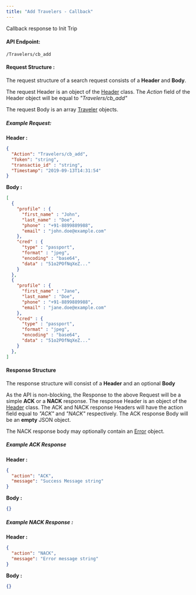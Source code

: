```yaml
---
title: "Add Travelers - Callback"
---
```


Callback response to Init Trip

#### API Endpoint:

    /Travelers/cb_add

#### Request Structure :

The request structure of a search request consists of a **Header** and **Body**.

The request Header is an object of the [Header](/Resources/Header) class. The *Action* field of the Header object will be equal to *"Travelers/cb_add"*

The request Body is an array [Traveler](/Resources/Trip) objects.

##### Example Request:

**Header :**
```json
{
  "Action": "Travelers/cb_add",
  "Token": "string",
  "transactio_id" : "string",
  "Timestamp": "2019-09-13T14:31:54"
}
```

**Body :**

```json
[
  {
    "profile" : {
      "first_name" : "John",
      "last_name" : "Doe",
      "phone" : "+91-8899889988",
      "email" : "john.doe@example.com"
    },
    "cred" : {
      "type" : "passport",
      "format" : "jpeg",
      "encoding" : "base64",
      "data" : "51o2POfNqXeZ..."
    }
  },
  {
    "profile" : {
      "first_name" : "Jane",
      "last_name" : "Doe",
      "phone" : "+91-8899889988",
      "email" : "jane.doe@example.com"
    },
    "cred" : {
      "type" : "passport",
      "format" : "jpeg",
      "encoding" : "base64",
      "data" : "51o2POfNqXeZ..."
    }
  },
]
```

#### Response Structure

The response structure will consist of a **Header** and an optional **Body**

As the API is non-blocking, the Response to the above Request will be a simple **ACK** or a **NACK** response. The response Header is an object of the [Header](/Resources/Header) class. The ACK and NACK response Headers will have the action field equal to *"ACK"* and *"NACK"* respectively. The ACK response Body will be an **empty** JSON object.

The NACK response body may optionally contain an [Error](/Resources/Error) object.

##### Example ACK Response

**Header :**

```json
{
  "action": "ACK",
  "message": "Success Message string"
}
```

**Body :**
``` json
{}
```
##### Example NACK Response :

**Header :**
```json
{
  "action": "NACK",
  "message": "Error message string"
}
```
**Body :**
```json
{}
```
